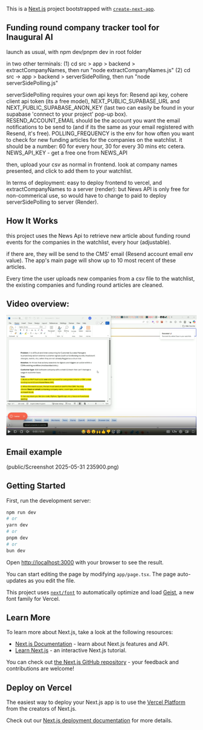 This is a [Next.js](https://nextjs.org) project bootstrapped with [`create-next-app`](https://nextjs.org/docs/app/api-reference/cli/create-next-app).


## Funding round company tracker tool for Inaugural AI

launch as usual, with npm dev/pnpm dev in root folder

in two other terminals:
  (1) cd src > app > backend > extractCompanyNames, then run "node extractCompanyNames.js"
  (2) cd src -> app > backend > serverSidePolling, then run "node serverSidePolling.js"

serverSidePolling requires your own api keys for: Resend api key, cohere client api token (its a free model), NEXT_PUBLIC_SUPABASE_URL and NEXT_PUBLIC_SUPABASE_ANON_KEY (last two can easily be found in your supabase 'connect to your project' pop-up box). RESEND_ACCOUNT_EMAIL should be the account you want the email notifications to be send to (and if its the same as your email registered with Resend, it's free). POLLING_FREQUENCY is the env for how often you want to check for new funding articles for the companies on the watchlist. it should be a number: 60 for every hour, 30 for every 30 mins etc cetera. NEWS_API_KEY - get a free one from NEWS_API


then, upload your csv as normal in frontend. look at company names presented, and click to add them to your watchlist.

In terms of deployment: easy to deploy frontend to vercel, and extractCompanyNames to a server (render): but News API is only free for non-commerical use, so would have to change to paid to deploy serverSidePolling to server (Render). 

## How It Works

this project uses the News Api to retrieve new article about funding round events for the companies in the watchlist, every hour (adjustable).

if there are, they will be send to the CMS' email (Resend account email env value). The app's main page will show up to 10 most recent of these articles.

Every time the user uploads new companies from a csv file to the watchlist, the existing companies and funding round articles are cleaned. 

## Video overview:

[![Watch demo](public/Screenshot%202025-05-31%20233918.png)](https://www.loom.com/share/feed626da70c4e4e93ab3ae34d87d832?sid=3ff5eab6-741f-44ef-9275-c5e7bd3f2440)

## Email example

(public/Screenshot 2025-05-31 235900.png)


## Getting Started

First, run the development server:

```bash
npm run dev
# or
yarn dev
# or
pnpm dev
# or
bun dev
```

Open [http://localhost:3000](http://localhost:3000) with your browser to see the result.

You can start editing the page by modifying `app/page.tsx`. The page auto-updates as you edit the file.

This project uses [`next/font`](https://nextjs.org/docs/app/building-your-application/optimizing/fonts) to automatically optimize and load [Geist](https://vercel.com/font), a new font family for Vercel.

## Learn More

To learn more about Next.js, take a look at the following resources:

- [Next.js Documentation](https://nextjs.org/docs) - learn about Next.js features and API.
- [Learn Next.js](https://nextjs.org/learn) - an interactive Next.js tutorial.

You can check out [the Next.js GitHub repository](https://github.com/vercel/next.js) - your feedback and contributions are welcome!

## Deploy on Vercel

The easiest way to deploy your Next.js app is to use the [Vercel Platform](https://vercel.com/new?utm_medium=default-template&filter=next.js&utm_source=create-next-app&utm_campaign=create-next-app-readme) from the creators of Next.js.

Check out our [Next.js deployment documentation](https://nextjs.org/docs/app/building-your-application/deploying) for more details.
